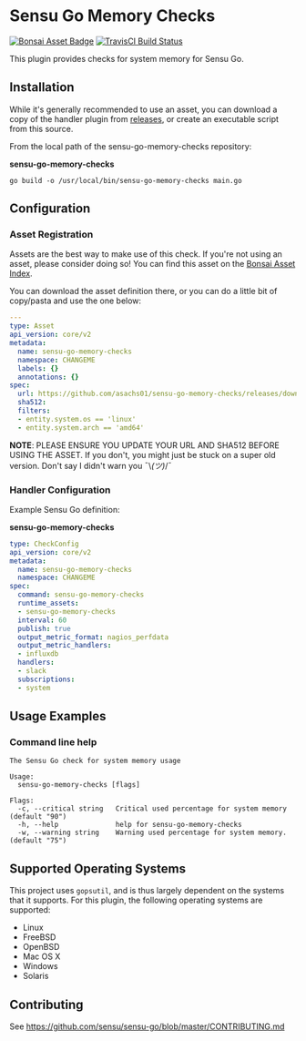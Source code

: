 # Sensu Go Memory  Checks
[![Bonsai Asset Badge](https://img.shields.io/badge/Sensu%20Go%20Memory%20Checks-Download%20Me-brightgreen.svg?colorB=89C967&logo=sensu)](https://bonsai.sensu.io/assets/asachs01/sensu-go-memory-checks) [![TravisCI Build Status](https://travis-ci.org/asachs01/sensu-go-memory-checks.svg?branch=master)](https://travis-ci.org/asachs01/sensu-go-memory-checks)

This plugin provides checks for system memory for Sensu Go. 

## Installation

While it's generally recommended to use an asset, you can download a copy of the handler plugin from [releases][1],
or create an executable script from this source.

From the local path of the sensu-go-memory-checks repository:

**sensu-go-memory-checks**
```
go build -o /usr/local/bin/sensu-go-memory-checks main.go
```

## Configuration

### Asset Registration

Assets are the best way to make use of this check. If you're not using an asset, please consider doing so! You can find this asset on the [Bonsai Asset Index](https://bonsai.sensu.io/assets/asachs01/sensu-go-memory-checks).

You can download the asset definition there, or you can do a little bit of copy/pasta and use the one below:

```yml
---
type: Asset
api_version: core/v2
metadata:
  name: sensu-go-memory-checks
  namespace: CHANGEME
  labels: {}
  annotations: {}
spec:
  url: https://github.com/asachs01/sensu-go-memory-checks/releases/download/0.0.1/sensu-go-memory-checks_0.0.1_linux_amd64.tar.gz
  sha512: 
  filters:
  - entity.system.os == 'linux'
  - entity.system.arch == 'amd64'
```

**NOTE**: PLEASE ENSURE YOU UPDATE YOUR URL AND SHA512 BEFORE USING THE ASSET. If you don't, you might just be stuck on a super old version. Don't say I didn't warn you ¯\\_(ツ)_/¯

### Handler Configuration

Example Sensu Go definition:

**sensu-go-memory-checks**
```yml
type: CheckConfig
api_version: core/v2
metadata:
  name: sensu-go-memory-checks
  namespace: CHANGEME
spec:
  command: sensu-go-memory-checks
  runtime_assets:
  - sensu-go-memory-checks
  interval: 60
  publish: true
  output_metric_format: nagios_perfdata
  output_metric_handlers:
  - influxdb
  handlers:
  - slack
  subscriptions:
  - system
```

## Usage Examples

### Command line help

```
The Sensu Go check for system memory usage

Usage:
  sensu-go-memory-checks [flags]

Flags:
  -c, --critical string   Critical used percentage for system memory (default "90")
  -h, --help              help for sensu-go-memory-checks
  -w, --warning string    Warning used percentage for system memory. (default "75")

```

## Supported Operating Systems

This project uses `gopsutil`, and is thus largely dependent on the systems that it supports. For this plugin, the following operating systems are supported:

* Linux
* FreeBSD
* OpenBSD
* Mac OS X
* Windows
* Solaris


## Contributing

See https://github.com/sensu/sensu-go/blob/master/CONTRIBUTING.md

[1]: https://github.com/asachs01/sensu-go-memory-checks/releases
